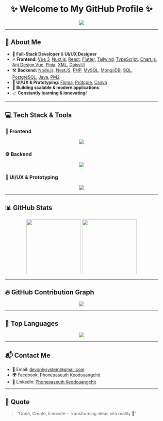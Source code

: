 <h1 align="center">✨ Welcome to My GitHub Profile ✨</h1>

<p align="center">
  <img src="https://readme-typing-svg.herokuapp.com?font=Fira+Code&pause=1000&color=32CD32&center=true&width=600&lines=Full+Stack+Developer;Vue3+%7C+TypeScript+%7C+Tailwind+%7C+Flutter;NuxtJs+%7C+Node.js+%7C+NestJS+%7C+React+%7C+PHP+%7C+SQL;Figma+%7C+Protopie+%7C+Canva+%7C+UI%2FUX+Designer;Welcome+to+my+GitHub!+🚀" />
</p>

---

## 🚀 About Me
- 🎯 **Full-Stack Developer** & **UI/UX Designer**
- 🔥 **Frontend:** [Vue 3](https://vuejs.org/), [Nuxt.js](https://nuxtjs.org/), [React](https://reactjs.org/), [Flutter](https://flutter.dev/), [Tailwind](https://tailwindcss.com/), [TypeScript](https://www.typescriptlang.org/), [Chart.js](https://www.chartjs.org/), [Ant Design Vue](https://www.antdv.com/), [Pinia](https://pinia.vuejs.org/), [XML](https://www.w3.org/XML/), [DaisyUI](https://daisyui.com/)
- 🛠️ **Backend:** [Node.js](https://nodejs.org/), [NestJS](https://nestjs.com/), [PHP](https://www.php.net/), [MySQL](https://www.mysql.com/), [MongoDB](https://www.mongodb.com/), [SQL](https://en.wikipedia.org/wiki/SQL), [PostgreSQL](https://www.postgresql.org/), [Java](https://www.java.com/), [PM2](https://pm2.keymetrics.io/)
- 🎨 **UI/UX & Prototyping:** [Figma](https://www.figma.com/), [Protopie](https://www.protopie.io/), [Canva](https://www.canva.com/)
- 🚀 **Building scalable & modern applications**
- 📈 **Constantly learning & innovating!**

---

## 💻 Tech Stack & Tools
### 🎨 Frontend
<p align="center">
  <img src="https://skillicons.dev/icons?i=vue,nuxt,react,flutter,ts,js,html,css,tailwind,bootstrap" />
</p>

### ⚙️ Backend
<p align="center">
  <img src="https://skillicons.dev/icons?i=nodejs,nestjs,php,mysql,mongodb,sql,postgresql,java" />
</p>

### 🎨 UI/UX & Prototyping
<p align="center">
  <img src="https://skillicons.dev/icons?i=figma,canva" />
</p>

---

## 📊 GitHub Stats
<p align="center">
  <img src="https://github-readme-stats.vercel.app/api?username=Black13313&show_icons=true&theme=radical" height="180px"/>
  <img src="https://github-readme-streak-stats.herokuapp.com/?user=Black13313&theme=radical" height="180px"/>
</p>

---

## 🔥 GitHub Contribution Graph
<p align="center">
  <img src="https://github-readme-activity-graph.vercel.app/graph?username=Black13313&theme=react-dark&hide_border=true" />
</p>

---

## 🚀 Top Languages
<p align="center">
  <img src="https://github-readme-stats.vercel.app/api/top-langs/?username=Black13313&layout=compact&theme=radical" />
</p>

---

## 📬 Contact Me
- 📧 Email: devonlysystem@gmail.com
- 🌍 Facebook: [Phonepaseuth Keodouangchit](https://www.facebook.com/Black13032006/)
- 🔗 LinkedIn: [Phonepaseuth Keodouangchit](https://www.linkedin.com/in/phonepaseuth-keodouangchit-662137330/?originalSubdomain=la)

---

## 🎯 Quote
> "Code, Create, Innovate – Transforming ideas into reality 🚀"
